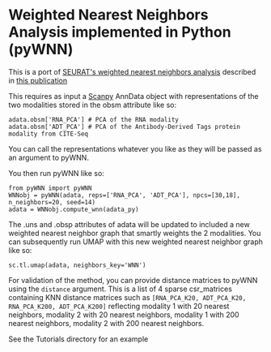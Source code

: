 # Weighted Nearest Neighbors Analysis implemented in Python (pyWNN)

This is a port of [SEURAT's weighted nearest neighbors analysis](#https://satijalab.org/seurat/reference/findmultimodalneighbors) described in [this publication](#https://www.sciencedirect.com/science/article/pii/S0092867421005833)

This requires as input a [Scanpy](#https://scanpy.readthedocs.io/en/stable/index.html) AnnData object with representations of the two modalities stored in the obsm attribute like so:

```
adata.obsm['RNA_PCA'] # PCA of the RNA modality
adata.obsm['ADT_PCA'] # PCA of the Antibody-Derived Tags protein modality from CITE-Seq
```

You can call the representations whatever you like as they will be passed as an argument to pyWNN.

You then run pyWNN like so:

```
from pyWNN import pyWNN
WNNobj = pyWNN(adata, reps=['RNA_PCA', 'ADT_PCA'], npcs=[30,18], n_neighbors=20, seed=14)
adata = WNNobj.compute_wnn(adata_py)
```

The .uns and .obsp attributes of adata will be updated to included a new weighted nearest neighbor graph that smartly weights the 2 modalities. You can subsequently run UMAP with this new weighted nearest neighbor graph like so:

```
sc.tl.umap(adata, neighbors_key='WNN')
```

For validation of the method, you can provide distance matrices to pyWNN using the `distance` argument. This is a list of 4 sparse csr_matrices containing KNN distance matrices such as `[RNA_PCA_K20, ADT_PCA_K20, RNA_PCA_K200, ADT_PCA_K200]` reflecting modality 1 with 20 nearest neighbors, modality 2 with 20 nearest neighbors, modality 1 with 200 nearest neighbors, modality 2 with 200 nearest neighbors.

See the Tutorials directory for an example

